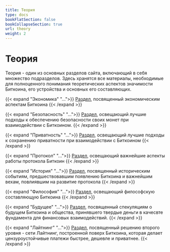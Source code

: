 ```yaml
---
title: Теория
type: docs
bookFlatSection: false
bookCollapseSection: true
url: theory
weight: 2
---
```


# Теория

Теория - один из основных разделов сайта, включающий в себя множество подразделов. Здесь хранятся все материалы, необходимые для полноценного понимания теоретических аспектов значимости Биткоина, его устройства и основных его составляющих.

{{< expand "Экономика" "...">}}
[Раздел](docs/Theory/economics/), посвященный экономическим аспектам Биткоина
{{< /expand >}}

{{< expand "Безопасность" "...">}}
[Раздел](docs/Theory/security/), освещающий лучшие подходы к обеспечению безопасности своих монет при взаимодействии с Биткоином.
{{< /expand >}}

{{< expand "Приватность" "...">}}
[Раздел](docs/Theory/privacy/), освещающий лучшие подходы к сохранению приватности при взаимодействии с Биткоином
{{< /expand >}}

{{< expand "Протокол" "...">}}
[Раздел](docs/Theory/protocol/), освещающий важнейшие аспекты работы протокола Биткоин
{{< /expand >}}

{{< expand "История" "...">}}
[Раздел](docs/Theory/history/), посвященный историческим событиям, предшествовавшим появлению Биткоина  и важнейшим вехам, повлиявшим на развитие протокола
{{< /expand >}}

{{< expand "Философия" "...">}}
[Раздел](docs/Theory/philosophy/), освещающий философскую составляющую Биткоина
{{< /expand >}}

{{< expand "Будущее" "...">}}
[Раздел](docs/Theory/future/), посвященный спекуляциям о будущем Биткоина и общества, принявшего твердые деньги в качесвте фундамента для финансовых взаимодействий.
{{< /expand >}}

{{< expand "Лайтнинг" "...">}}
[Раздел](docs/Theory/lightning/), посвященный решению второго уровня - сети Лайтнинг, построенной поверх Биткоина, которая делает цензуроустойчивые платежи быстрее, дешевле и приватнее.
{{< /expand >}}